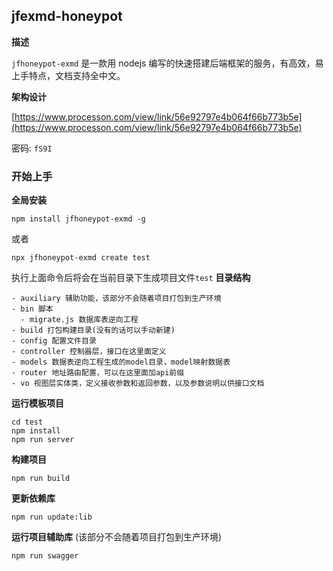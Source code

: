 ## jfexmd-honeypot

**描述**

`jfhoneypot-exmd` 是一款用 nodejs 编写的快速搭建后端框架的服务，有高效，易上手特点，文档支持全中文。

**架构设计**

[https://www.processon.com/view/link/56e92797e4b064f66b773b5e](https://www.processon.com/view/link/56e92797e4b064f66b773b5e)

密码: ```fS9I```

### 开始上手

**全局安装**

```
npm install jfhoneypot-exmd -g
```

或者

```
npx jfhoneypot-exmd create test
```
执行上面命令后将会在当前目录下生成项目文件`test`
**目录结构**

```
- auxiliary 辅助功能，该部分不会随着项目打包到生产环境
- bin 脚本
  - migrate.js 数据库表逆向工程
- build 打包构建目录(没有的话可以手动新建)
- config 配置文件目录
- controller 控制器层，接口在这里面定义
- models 数据表逆向工程生成的model目录，model映射数据表
- router 地址路由配置，可以在这里面加api前缀
- vo 视图层实体类，定义接收参数和返回参数，以及参数说明以供接口文档
```

**运行模板项目**

```
cd test
npm install
npm run server
```

**构建项目**

```
npm run build
```

**更新依赖库**

```
npm run update:lib
```

**运行项目辅助库**
(该部分不会随着项目打包到生产环境)

```
npm run swagger
```
